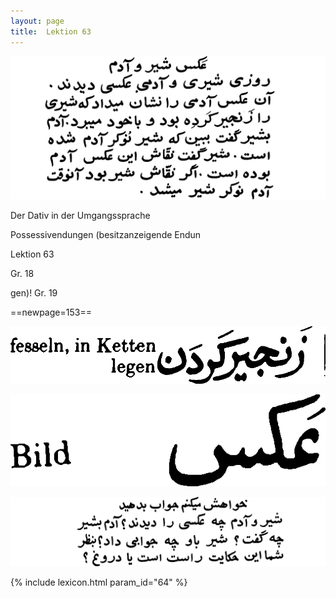 ```yaml
---
layout: page
title:  Lektion 63
---
```



![image](/assets/s/155.png-11.png)

Der Dativ in der Umgangssprache

Possessivendungen (besitzanzeigende Endun

Lektion 63



Gr. 18

gen)! Gr. 19



==newpage=153==

![image](/assets/s/2col/156.png-02_1L.png)

![image](/assets/s/2col/156.png-02_2R.png)

![image](/assets/s/156.png-03.png)


{% include lexicon.html param_id="64" %}

